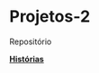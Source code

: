 # Projetos-2
Repositório 

<p>
  <b>
    <a href="https://docs.google.com/document/d/1k3oqyu35CsSUaAo8bYrjgvMH_o0jxMxZRTlyUTqBZyA/edit?tab=t.0" target="_blank">
      Histórias
    </a>
  </b>
</p>
